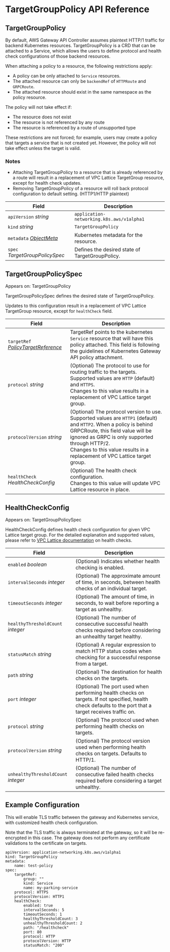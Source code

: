 # TargetGroupPolicy API Reference

## TargetGroupPolicy

By default, AWS Gateway API Controller assumes plaintext HTTP/1 traffic for backend Kubernetes resources.
TargetGroupPolicy is a CRD that can be attached to a Service, which allows the users to define protocol and
health check configurations of those backend resources.

When attaching a policy to a resource, the following restrictions apply:

* A policy can be only attached to `Service` resources.
* The attached resource can only be `backendRef` of `HTTPRoute` and `GRPCRoute`.
* The attached resource should exist in the same namespace as the policy resource.

The policy will not take effect if:

* The resource does not exist
* The resource is not referenced by any route
* The resource is referenced by a route of unsupported type

These restrictions are not forced; for example, users may create a policy that targets a service that is not created yet.
However, the policy will not take effect unless the target is valid.

### Notes

* Attaching TargetGroupPolicy to a resource that is already referenced by a route will result in a replacement
of VPC Lattice TargetGroup resource, except for health check updates.
* Removing TargetGroupPolicy of a resource will roll back protocol configuration to default setting. (HTTP1/HTTP plaintext)

|Field	|Description	|
|---	|---	|
|`apiVersion` *string*	|``application-networking.k8s.aws/v1alpha1``	|
|`kind` *string*	|``TargetGroupPolicy``	|
|`metadata` [*ObjectMeta*](https://kubernetes.io/docs/reference/generated/kubernetes-api/v1.26/#objectmeta-v1-meta)	|Kubernetes metadata for the resource.	|
|`spec` *TargetGroupPolicySpec*	|Defines the desired state of TargetGroupPolicy.	|

## TargetGroupPolicySpec

Appears on: TargetGroupPolicy

TargetGroupPolicySpec defines the desired state of TargetGroupPolicy.

Updates to this configuration result in a replacement of VPC Lattice TargetGroup resource, except for `healthCheck` field.

|Field	| Description|
|---	|---|
|`targetRef` *[PolicyTargetReference](https://gateway-api.sigs.k8s.io/geps/gep-713/#policy-targetref-api)*	| TargetRef points to the kubernetes `Service` resource that will have this policy attached. This field is following the guidelines of Kubernetes Gateway API policy attachment. |
|`protocol` *string*	| (Optional) The protocol to use for routing traffic to the targets. Supported values are `HTTP` (default) and `HTTPS`.<br/> Changes to this value results in a replacement of VPC Lattice target group.	|
|`protocolVersion` *string*	| (Optional) The protocol version to use. Supported values are `HTTP1` (default) and `HTTP2`. When a policy is behind GRPCRoute, this field value will be ignored as GRPC is only supported through HTTP/2.<br/> Changes to this value results in a replacement of VPC Lattice target group.	 |
|`healthCheck` *HealthCheckConfig*	| (Optional) The health check configuration.<br/> Changes to this value will update VPC Lattice resource in place. |

## HealthCheckConfig

Appears on: TargetGroupPolicySpec

HealthCheckConfig defines health check configuration for given VPC Lattice target group. For the detailed explanation and supported values, please refer to [VPC Lattice documentation](https://docs.aws.amazon.com/vpc-lattice/latest/ug/target-group-health-checks.html) on health checks.

|Field	|Description	|
|---	|---	|
|`enabled` *boolean*	|(Optional) Indicates whether health checking is enabled.	|
|`intervalSeconds` *integer*	|(Optional) The approximate amount of time, in seconds, between health checks of an individual target.	|
|`timeoutSeconds` *integer*	|(Optional) The amount of time, in seconds, to wait before reporting a target as unhealthy.	|
|`healthyThresholdCount` *integer*	|(Optional) The number of consecutive successful health checks required before considering an unhealthy target healthy.	|
|`statusMatch` *string*	|(Optional) A regular expression to match HTTP status codes when checking for a successful response from a target.	|
|`path` *string*	|(Optional) The destination for health checks on the targets.	|
|`port` *integer*	|(Optional) The port used when performing health checks on targets. If not specified, health check defaults to the port that a target receives traffic on.	|
|`protocol` *string*	|(Optional) The protocol used when performing health checks on targets.	|
|`protocolVersion` *string*	|(Optional) The protocol version used when performing health checks on targets. Defaults to HTTP/1.	|
|`unhealthyThresholdCount` *integer*	|(Optional) The number of consecutive failed health checks required before considering a target unhealthy.	|

## Example Configuration

This will enable TLS traffic between the gateway and Kubernetes service, with customized health check configuration.

Note that the TLS traffic is always terminated at the gateway, so it will be re-encrypted in this case. The gateway does not perform any certificate validations to the certificate on targets.

```
apiVersion: application-networking.k8s.aws/v1alpha1
kind: TargetGroupPolicy
metadata:
    name: test-policy
spec:
    targetRef:
        group: ""
        kind: Service
        name: my-parking-service
    protocol: HTTPS
    protocolVersion: HTTP1
    healthCheck:
        enabled: true
        intervalSeconds: 5
        timeoutSeconds: 1
        healthyThresholdCount: 3
        unhealthyThresholdCount: 2
        path: "/healthcheck"
        port: 80
        protocol: HTTP
        protocolVersion: HTTP
        statusMatch: "200"
```
